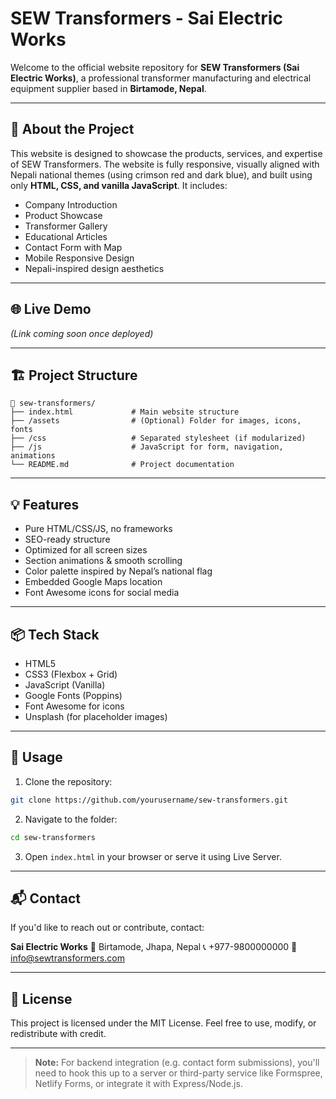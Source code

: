 # SEW Transformers - Sai Electric Works

Welcome to the official website repository for **SEW Transformers (Sai Electric Works)**, a professional transformer manufacturing and electrical equipment supplier based in **Birtamode, Nepal**.

---

## 📌 About the Project

This website is designed to showcase the products, services, and expertise of SEW Transformers. The website is fully responsive, visually aligned with Nepali national themes (using crimson red and dark blue), and built using only **HTML, CSS, and vanilla JavaScript**. It includes:

* Company Introduction
* Product Showcase
* Transformer Gallery
* Educational Articles
* Contact Form with Map
* Mobile Responsive Design
* Nepali-inspired design aesthetics

---

## 🌐 Live Demo

*(Link coming soon once deployed)*

---

## 🏗️ Project Structure

```plaintext
📁 sew-transformers/
├── index.html             # Main website structure
├── /assets                # (Optional) Folder for images, icons, fonts
├── /css                   # Separated stylesheet (if modularized)
├── /js                    # JavaScript for form, navigation, animations
└── README.md              # Project documentation
```

---

## 💡 Features

* Pure HTML/CSS/JS, no frameworks
* SEO-ready structure
* Optimized for all screen sizes
* Section animations & smooth scrolling
* Color palette inspired by Nepal’s national flag
* Embedded Google Maps location
* Font Awesome icons for social media

---

## 📦 Tech Stack

* HTML5
* CSS3 (Flexbox + Grid)
* JavaScript (Vanilla)
* Google Fonts (Poppins)
* Font Awesome for icons
* Unsplash (for placeholder images)

---

## 🧰 Usage

1. Clone the repository:

```bash
git clone https://github.com/yourusername/sew-transformers.git
```

2. Navigate to the folder:

```bash
cd sew-transformers
```

3. Open `index.html` in your browser or serve it using Live Server.

---

## 📬 Contact

If you'd like to reach out or contribute, contact:

**Sai Electric Works**
📍 Birtamode, Jhapa, Nepal
📞 +977-9800000000
📧 [info@sewtransformers.com](mailto:info@sewtransformers.com)

---

## 📜 License

This project is licensed under the MIT License. Feel free to use, modify, or redistribute with credit.

---

> **Note:** For backend integration (e.g. contact form submissions), you'll need to hook this up to a server or third-party service like Formspree, Netlify Forms, or integrate it with Express/Node.js.

